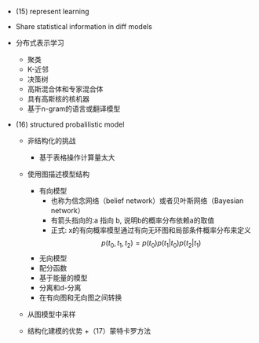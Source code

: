 + (15) represent learning
 + Share statistical information in diff models 
 + 分布式表示学习
 	+ 聚类
 	+ K-近邻
 	+ 决策树
 	+ 高斯混合体和专家混合体
 	+ 具有高斯核的核机器
 	+ 基于n-gram的语言或翻译模型


+ (16) structured probalilistic model
	+ 非结构化的挑战
		+ 基于表格操作计算量太大

	+ 使用图描述模型结构
		+ 有向模型
			+ 也称为信念网络（belief network）或者贝叶斯网络（Bayesian network）
			+ 有箭头指向的:a 指向 b, 说明b的概率分布依赖a的取值
			+ 正式: x的有向概率模型通过有向无环图和局部条件概率分布来定义
				$$p(t_0,t_1,t_2) = p(t_0)p(t_1|t_0)p(t_2|t_1)
                $$
        + 无向模型
        + 配分函数
        + 基于能量的模型
        + 分离和d-分离
        + 在有向图和无向图之间转换
    + 从图模型中采样
    + 结构化建模的优势
+（17）蒙特卡罗方法
